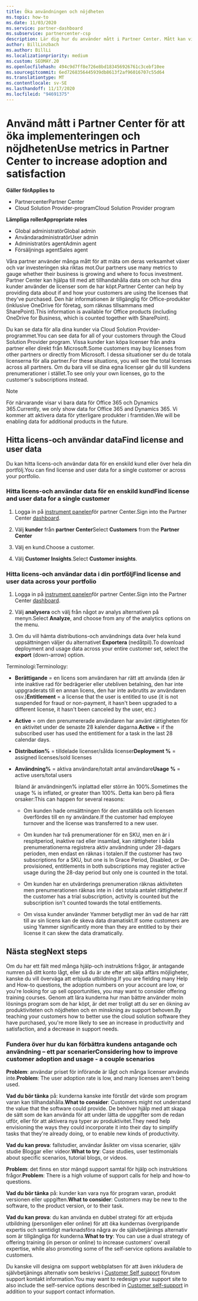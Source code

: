 ```yaml
---
title: Öka användningen och nöjdheten
ms.topic: how-to
ms.date: 11/03/2020
ms.service: partner-dashboard
ms.subservice: partnercenter-csp
description: Lär dig hur du använder mått i Partner Center. Mått kan visa om din verksamhet växer, hur kunderna använder sina licenser och var de kan fokusera investeringen.
author: BillLinzbach
ms.author: BillLi
ms.localizationpriority: medium
ms.custom: SEOMAY.20
ms.openlocfilehash: 494c9d7ff8e726e8bd183456926761c3cebf10ee
ms.sourcegitcommit: 6ed7268356445939db8613f2af96016707c55d64
ms.translationtype: MT
ms.contentlocale: sv-SE
ms.lasthandoff: 11/17/2020
ms.locfileid: "94691375"
---
```

# <a name="use-metrics-in-partner-center-to-increase-adoption-and-satisfaction"></a><span data-ttu-id="e9d25-104">Använd mått i Partner Center för att öka implementeringen och nöjdheten</span><span class="sxs-lookup"><span data-stu-id="e9d25-104">Use metrics in Partner Center to increase adoption and satisfaction</span></span>

<span data-ttu-id="e9d25-105">**Gäller för**</span><span class="sxs-lookup"><span data-stu-id="e9d25-105">**Applies to**</span></span>

- <span data-ttu-id="e9d25-106">Partnercenter</span><span class="sxs-lookup"><span data-stu-id="e9d25-106">Partner Center</span></span>
- <span data-ttu-id="e9d25-107">Cloud Solution Provider-program</span><span class="sxs-lookup"><span data-stu-id="e9d25-107">Cloud Solution Provider program</span></span>

<span data-ttu-id="e9d25-108">**Lämpliga roller**</span><span class="sxs-lookup"><span data-stu-id="e9d25-108">**Appropriate roles**</span></span>

- <span data-ttu-id="e9d25-109">Global administratör</span><span class="sxs-lookup"><span data-stu-id="e9d25-109">Global admin</span></span>
- <span data-ttu-id="e9d25-110">Användaradministratör</span><span class="sxs-lookup"><span data-stu-id="e9d25-110">User admin</span></span>
- <span data-ttu-id="e9d25-111">Administratörs agent</span><span class="sxs-lookup"><span data-stu-id="e9d25-111">Admin agent</span></span>
- <span data-ttu-id="e9d25-112">Försäljnings agent</span><span class="sxs-lookup"><span data-stu-id="e9d25-112">Sales agent</span></span>

<span data-ttu-id="e9d25-113">Våra partner använder många mått för att mäta om deras verksamhet växer och var investeringen ska riktas mot.</span><span class="sxs-lookup"><span data-stu-id="e9d25-113">Our partners use many metrics to gauge whether their business is growing and where to focus investment.</span></span> <span data-ttu-id="e9d25-114">Partner Center kan hjälpa till med att tillhandahålla data om och hur dina kunder använder de licenser som de har köpt.</span><span class="sxs-lookup"><span data-stu-id="e9d25-114">Partner Center can help by providing data about if and how your customers are using the licenses that they've purchased.</span></span> <span data-ttu-id="e9d25-115">Den här informationen är tillgänglig för Office-produkter (inklusive OneDrive för företag, som räknas tillsammans med SharePoint).</span><span class="sxs-lookup"><span data-stu-id="e9d25-115">This information is available for Office products (including OneDrive for Business, which is counted together with SharePoint).</span></span>

<span data-ttu-id="e9d25-116">Du kan se data för alla dina kunder via Cloud Solution Provider-programmet.</span><span class="sxs-lookup"><span data-stu-id="e9d25-116">You can see data for all of your customers through the Cloud Solution Provider program.</span></span> <span data-ttu-id="e9d25-117">Vissa kunder kan köpa licenser från andra partner eller direkt från Microsoft.</span><span class="sxs-lookup"><span data-stu-id="e9d25-117">Some customers may buy licenses from other partners or directly from Microsoft.</span></span> <span data-ttu-id="e9d25-118">I dessa situationer ser du de totala licenserna för alla partner.</span><span class="sxs-lookup"><span data-stu-id="e9d25-118">For these situations, you will see the total licenses across all partners.</span></span> <span data-ttu-id="e9d25-119">Om du bara vill se dina egna licenser går du till kundens prenumerationer i stället.</span><span class="sxs-lookup"><span data-stu-id="e9d25-119">To see only your own licenses, go to the customer's subscriptions instead.</span></span>

> [!NOTE]  
> <span data-ttu-id="e9d25-120">För närvarande visar vi bara data för Office 365 och Dynamics 365.</span><span class="sxs-lookup"><span data-stu-id="e9d25-120">Currently, we only show data for Office 365 and Dynamics 365.</span></span> <span data-ttu-id="e9d25-121">Vi kommer att aktivera data för ytterligare produkter i framtiden.</span><span class="sxs-lookup"><span data-stu-id="e9d25-121">We will be enabling data for additional products in the future.</span></span>

## <a name="find-license-and-user-data"></a><span data-ttu-id="e9d25-122">Hitta licens-och användar data</span><span class="sxs-lookup"><span data-stu-id="e9d25-122">Find license and user data</span></span>

<span data-ttu-id="e9d25-123">Du kan hitta licens-och användar data för en enskild kund eller över hela din portfölj.</span><span class="sxs-lookup"><span data-stu-id="e9d25-123">You can find license and user data for a single customer or across your portfolio.</span></span>

### <a name="find-license-and-user-data-for-a-single-customer"></a><span data-ttu-id="e9d25-124">Hitta licens-och användar data för en enskild kund</span><span class="sxs-lookup"><span data-stu-id="e9d25-124">Find license and user data for a single customer</span></span>

1. <span data-ttu-id="e9d25-125">Logga in på [instrument panelen](https://partner.microsoft.com/dashboard)för partner Center.</span><span class="sxs-lookup"><span data-stu-id="e9d25-125">Sign into the Partner Center [dashboard](https://partner.microsoft.com/dashboard).</span></span>

2. <span data-ttu-id="e9d25-126">Välj **kunder** från **partner Center**</span><span class="sxs-lookup"><span data-stu-id="e9d25-126">Select **Customers** from the **Partner Center**</span></span>

3. <span data-ttu-id="e9d25-127">Välj en kund.</span><span class="sxs-lookup"><span data-stu-id="e9d25-127">Choose a customer.</span></span>

4. <span data-ttu-id="e9d25-128">Välj **Customer Insights**.</span><span class="sxs-lookup"><span data-stu-id="e9d25-128">Select **Customer insights**.</span></span>

### <a name="find-license-and-user-data-across-your-portfolio"></a><span data-ttu-id="e9d25-129">Hitta licens-och användar data i din portfölj</span><span class="sxs-lookup"><span data-stu-id="e9d25-129">Find license and user data across your portfolio</span></span>

1. <span data-ttu-id="e9d25-130">Logga in på [instrument panelen](https://partner.microsoft.com/dashboard)för partner Center.</span><span class="sxs-lookup"><span data-stu-id="e9d25-130">Sign into the Partner Center [dashboard](https://partner.microsoft.com/dashboard).</span></span>

2. <span data-ttu-id="e9d25-131">Välj **analysera** och välj från något av analys alternativen på menyn.</span><span class="sxs-lookup"><span data-stu-id="e9d25-131">Select **Analyze**, and choose from any of the analytics options on the menu.</span></span>

3. <span data-ttu-id="e9d25-132">Om du vill hämta distributions-och användnings data över hela kund uppsättningen väljer du alternativet **Exportera** (nedåtpil).</span><span class="sxs-lookup"><span data-stu-id="e9d25-132">To download deployment and usage data across your entire customer set, select the **export** (down-arrow) option.</span></span>

<span data-ttu-id="e9d25-133">Terminologi:</span><span class="sxs-lookup"><span data-stu-id="e9d25-133">Terminology:</span></span>

- <span data-ttu-id="e9d25-134">**Berättigande** = en licens som användaren har rätt att använda (den är inte inaktive rad för bedrägerier eller utebliven betalning, den har inte uppgraderats till en annan licens, den har inte avbrutits av användaren osv.)</span><span class="sxs-lookup"><span data-stu-id="e9d25-134">**Entitlement** = a license that the user is entitled to use (it is not suspended for fraud or non-payment, it hasn't been upgraded to a different license, it hasn't been canceled by the user, etc.)</span></span>

- <span data-ttu-id="e9d25-135">**Active** = om den prenumererade användaren har använt rättigheten för en aktivitet under de senaste 28 kalender dagarna.</span><span class="sxs-lookup"><span data-stu-id="e9d25-135">**Active** = if the subscribed user has used the entitlement for a task in the last 28 calendar days.</span></span>

- <span data-ttu-id="e9d25-136">**Distribution%** = tilldelade licenser/sålda licenser</span><span class="sxs-lookup"><span data-stu-id="e9d25-136">**Deployment %** = assigned licenses/sold licenses</span></span>

- <span data-ttu-id="e9d25-137">**Användning%** = aktiva användare/totalt antal användare</span><span class="sxs-lookup"><span data-stu-id="e9d25-137">**Usage %** = active users/total users</span></span>

   <span data-ttu-id="e9d25-138">Ibland är användningen% inplattad eller större än 100%.</span><span class="sxs-lookup"><span data-stu-id="e9d25-138">Sometimes the usage % is inflated, or greater than 100%.</span></span> <span data-ttu-id="e9d25-139">Detta kan bero på flera orsaker:</span><span class="sxs-lookup"><span data-stu-id="e9d25-139">This can happen for several reasons:</span></span>

  - <span data-ttu-id="e9d25-140">Om kunden hade omsättningen för den anställda och licensen överfördes till en ny användare.</span><span class="sxs-lookup"><span data-stu-id="e9d25-140">If the customer had employee turnover and the license was transferred to a new user.</span></span>

  - <span data-ttu-id="e9d25-141">Om kunden har två prenumerationer för en SKU, men en är i respitperiod, inaktive rad eller insamlad, kan rättigheter i båda prenumerationerna registrera aktiv användning under 28-dagars perioden, men endast en räknas i totalen.</span><span class="sxs-lookup"><span data-stu-id="e9d25-141">If the customer has two subscriptions for a SKU, but one is In Grace Period, Disabled, or De-provisioned, entitlements in both subscriptions may register active usage during the 28-day period but only one is counted in the total.</span></span>

  - <span data-ttu-id="e9d25-142">Om kunden har en utvärderings prenumeration räknas aktiviteten men prenumerationen räknas inte in i det totala antalet rättigheter.</span><span class="sxs-lookup"><span data-stu-id="e9d25-142">If the customer has a trial subscription, activity is counted but the subscription isn't counted towards the total entitlements.</span></span>

  - <span data-ttu-id="e9d25-143">Om vissa kunder använder Yammer betydligt mer än vad de har rätt till av sin licens kan de skeva data dramatiskt.</span><span class="sxs-lookup"><span data-stu-id="e9d25-143">If some customers are using Yammer significantly more than they are entitled to by their license it can skew the data dramatically.</span></span>

## <a name="next-steps"></a><span data-ttu-id="e9d25-144">Nästa steg</span><span class="sxs-lookup"><span data-stu-id="e9d25-144">Next steps</span></span>

<span data-ttu-id="e9d25-145">Om du har ett fält med många hjälp-och instruktions frågor, är antagande numren på ditt konto lågt, eller så du är ute efter att sälja affärs möjligheter, kanske du vill överväga att erbjuda utbildning.</span><span class="sxs-lookup"><span data-stu-id="e9d25-145">If you are fielding many Help and How-to questions, the adoption numbers on your account are low, or you're looking for up sell opportunities, you may want to consider offering training courses.</span></span> <span data-ttu-id="e9d25-146">Genom att lära kunderna hur man bättre använder moln lösnings program som de har köpt, är det mer troligt att du ser en ökning av produktiviteten och nöjdheten och en minskning av support behoven.</span><span class="sxs-lookup"><span data-stu-id="e9d25-146">By teaching your customers how to better use the cloud solution software they have purchased, you're more likely to see an increase in productivity and satisfaction, and a decrease in support needs.</span></span>

### <a name="considering-how-to-improve-customer-adoption-and-usage---a-couple-scenarios"></a><span data-ttu-id="e9d25-147">Fundera över hur du kan förbättra kundens antagande och användning – ett par scenarier</span><span class="sxs-lookup"><span data-stu-id="e9d25-147">Considering how to improve customer adoption and usage - a couple scenarios</span></span>

<span data-ttu-id="e9d25-148">**Problem**: användar priset för införande är lågt och många licenser används inte.</span><span class="sxs-lookup"><span data-stu-id="e9d25-148">**Problem**: The user adoption rate is low, and many licenses aren't being used.</span></span>

<span data-ttu-id="e9d25-149">**Vad du bör tänka** på: kunderna kanske inte förstår det värde som program varan kan tillhandahålla.</span><span class="sxs-lookup"><span data-stu-id="e9d25-149">**What to consider**: Customers might not understand the value that the software could provide.</span></span> <span data-ttu-id="e9d25-150">De behöver hjälp med att skapa de sätt som de kan använda för att under lätta de uppgifter som de redan utför, eller för att aktivera nya typer av produktivitet.</span><span class="sxs-lookup"><span data-stu-id="e9d25-150">They need help envisioning the ways they could incorporate it into their day to simplify tasks that they're already doing, or to enable new kinds of productivity.</span></span>

<span data-ttu-id="e9d25-151">**Vad du kan prova**: fallstudier, användar åsikter om vissa scenarier, själv studie Bloggar eller videor.</span><span class="sxs-lookup"><span data-stu-id="e9d25-151">**What to try**: Case studies, user testimonials about specific scenarios, tutorial blogs, or videos.</span></span>

<span data-ttu-id="e9d25-152">**Problem**: det finns en stor mängd support samtal för hjälp och instruktions frågor.</span><span class="sxs-lookup"><span data-stu-id="e9d25-152">**Problem**: There is a high volume of support calls for help and how-to questions.</span></span>

<span data-ttu-id="e9d25-153">**Vad du bör tänka** på: kunder kan vara nya för program varan, produkt versionen eller uppgiften.</span><span class="sxs-lookup"><span data-stu-id="e9d25-153">**What to consider**: Customers may be new to the software, to the product version, or to their task.</span></span>

<span data-ttu-id="e9d25-154">**Vad du kan prova**: du kan använda en dubbel strategi för att erbjuda utbildning (personligen eller online) för att öka kundernas övergripande expertis och samtidigt marknadsföra några av de självbetjänings alternativ som är tillgängliga för kunderna.</span><span class="sxs-lookup"><span data-stu-id="e9d25-154">**What to try**: You can use a dual strategy of offering training (in person or online) to increase customers' overall expertise, while also promoting some of the self-service options available to customers.</span></span>

<span data-ttu-id="e9d25-155">Du kanske vill designa om support webbplatsen för att även inkludera de självbetjänings alternativ som beskrivs i [Customer Self support](customer-self-support.md) förutom support kontakt information.</span><span class="sxs-lookup"><span data-stu-id="e9d25-155">You may want to redesign your support site to also include the self-service options described in [Customer self-support](customer-self-support.md) in addition to your support contact information.</span></span>

